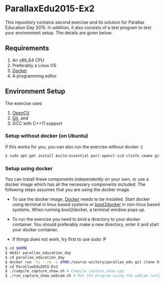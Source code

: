 
# ParallaxEdu2015-Ex2
This repository contains second exercise and its solution for Parallax Education Day 2015. In addition, it also consists of a test program to test your environment setup. The details are given below.

## Requirements

1. An x86_64 CPU
2. Preferably a Linux OS 
3. [Docker](https://docs.docker.com/installation/)
4. A programming editor

## Environment Setup

The exercise uses

1. [OpenCV](http://opencv.org)
2. [Git](http://git-scm.com/), and
3. GCC with C++11 support

### Setup without docker (on Ubuntu)

If this works for you, you can also run the exercise without docker :) 

```bash
$ sudo apt-get install build-essential pocl-opencl-icd clinfo cmake git opencl-headers ocl-icd-opencl-dev libopencv*-dev
```

### Setup using docker

You can install these components independently on your own, or use a docker image which has all the necessary components included. The following steps assumes that you are using the docker image.

* To use the docker image, [Docker](https://docs.docker.com/installation/) needs to be installed. Start docker using terminal in linux based systems or [boot2docker](http://boot2docker.io) in non-linux based systems. When running boot2docker, a terminal window pops up.

* To run the exercise you need to bind a directory to your docker container. You should preferably make a new directory, enter it and start your docker container.

* If things does not work, try first to use sudo :P

```bash
$ cd $HOME
$ mkdir parallax_education_day
$ cd parallax_education_day
$ docker run -ti --rm -v $PWD:/source wictory/parallax_edu git clone https://github.com/wictory/ParallaxEdu2015-Ex2.git
$ cd ParallaxEdu2015-Ex2
$ ./compile_capture_show.sh # Compile capture_show.cpp
$ ./run_capture_show_webcam.sh # Run the program using the webcam (only works on Linux)
```

